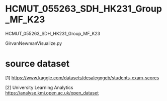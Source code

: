 # HCMUT_055263_SDH_HK231_Group_MF_K23
HCMUT_055263_SDH_HK231_Group_MF_K23

GirvanNewmanVisualize.py


# source dataset

[1] https://www.kaggle.com/datasets/desalegngeb/students-exam-scores


[2] University Learning Analytics https://analyse.kmi.open.ac.uk/open_dataset


